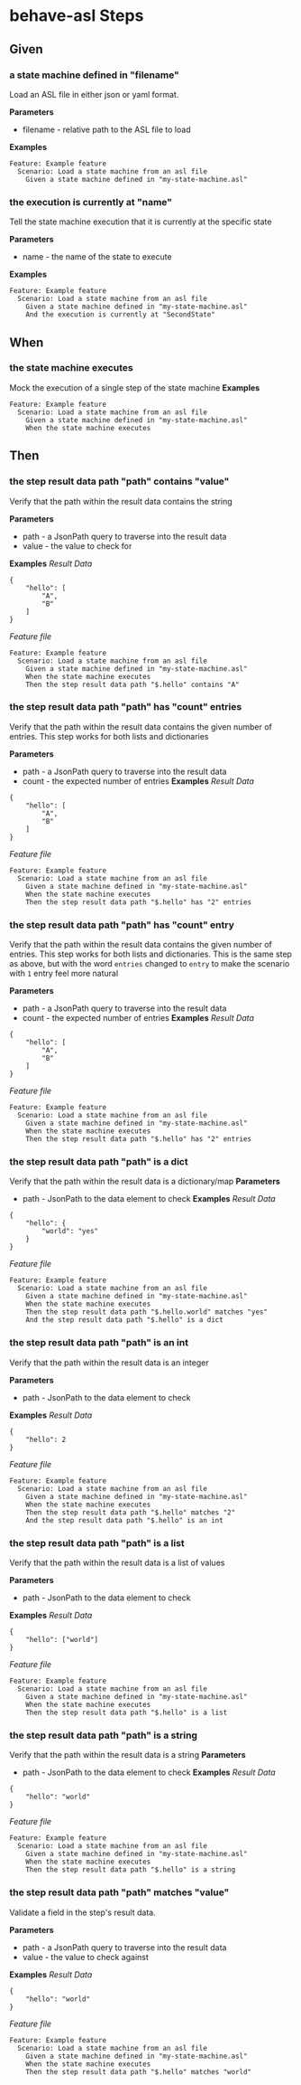 # behave-asl Steps

## Given
### a state machine defined in "filename"
Load an ASL file in either json or yaml format.

**Parameters**
* filename - relative path to the ASL file to load

**Examples**
```
Feature: Example feature
  Scenario: Load a state machine from an asl file
    Given a state machine defined in "my-state-machine.asl"
```
### the execution is currently at "name"
Tell the state machine execution that it is currently at the specific state

**Parameters**
* name - the name of the state to execute

**Examples**
```
Feature: Example feature
  Scenario: Load a state machine from an asl file
    Given a state machine defined in "my-state-machine.asl"
    And the execution is currently at "SecondState"
```
## When
### the state machine executes
Mock the execution of a single step of the state machine
**Examples**
```
Feature: Example feature
  Scenario: Load a state machine from an asl file
    Given a state machine defined in "my-state-machine.asl"
    When the state machine executes
```
## Then
### the step result data path "path" contains "value"
Verify that the path within the result data contains the string

**Parameters**
* path - a JsonPath query to traverse into the result data
* value - the value to check for

**Examples**
*Result Data*
```
{
    "hello": [
        "A",
        "B"
    ]
}
```
*Feature file*
```
Feature: Example feature
  Scenario: Load a state machine from an asl file
    Given a state machine defined in "my-state-machine.asl"
    When the state machine executes
    Then the step result data path "$.hello" contains "A"
```


### the step result data path "path" has "count" entries
Verify that the path within the result data contains the given number of entries.  This step works for both lists and dictionaries

**Parameters**
* path - a JsonPath query to traverse into the result data
* count - the expected number of entries
**Examples**
*Result Data*
```
{
    "hello": [
        "A",
        "B"
    ]
}
```
*Feature file*
```
Feature: Example feature
  Scenario: Load a state machine from an asl file
    Given a state machine defined in "my-state-machine.asl"
    When the state machine executes
    Then the step result data path "$.hello" has "2" entries
```

### the step result data path "path" has "count" entry
Verify that the path within the result data contains the given number of entries.  This step works for both lists and dictionaries.  This is the same step as above, but with the word `entries` changed to `entry` to make the scenario with `1` entry feel more natural

**Parameters**
* path - a JsonPath query to traverse into the result data
* count - the expected number of entries
**Examples**
*Result Data*
```
{
    "hello": [
        "A",
        "B"
    ]
}
```
*Feature file*
```
Feature: Example feature
  Scenario: Load a state machine from an asl file
    Given a state machine defined in "my-state-machine.asl"
    When the state machine executes
    Then the step result data path "$.hello" has "2" entries
```

### the step result data path "path" is a dict
Verify that the path within the result data is a dictionary/map
**Parameters**
* path - JsonPath to the data element to check
**Examples**
*Result Data*
```
{
    "hello": {
        "world": "yes"
    }
}
```
*Feature file*
```
Feature: Example feature
  Scenario: Load a state machine from an asl file
    Given a state machine defined in "my-state-machine.asl"
    When the state machine executes
    Then the step result data path "$.hello.world" matches "yes"
    And the step result data path "$.hello" is a dict
```
### the step result data path "path" is an int
Verify that the path within the result data is an integer

**Parameters**
* path - JsonPath to the data element to check

**Examples**
*Result Data*
```
{
    "hello": 2
}
```
*Feature file*
```
Feature: Example feature
  Scenario: Load a state machine from an asl file
    Given a state machine defined in "my-state-machine.asl"
    When the state machine executes
    Then the step result data path "$.hello" matches "2"
    And the step result data path "$.hello" is an int
```

### the step result data path "path" is a list
Verify that the path within the result data is a list of values

**Parameters**
* path - JsonPath to the data element to check

**Examples**
*Result Data*
```
{
    "hello": ["world"]
}
```
*Feature file*
```
Feature: Example feature
  Scenario: Load a state machine from an asl file
    Given a state machine defined in "my-state-machine.asl"
    When the state machine executes
    Then the step result data path "$.hello" is a list
```

### the step result data path "path" is a string
Verify that the path within the result data is a string
**Parameters**
* path - JsonPath to the data element to check
**Examples**
*Result Data*
```
{
    "hello": "world"
}
```
*Feature file*
```
Feature: Example feature
  Scenario: Load a state machine from an asl file
    Given a state machine defined in "my-state-machine.asl"
    When the state machine executes
    Then the step result data path "$.hello" is a string
```

### the step result data path "path" matches "value"
Validate a field in the step's result data.

**Parameters**
* path - a JsonPath query to traverse into the result data
* value - the value to check against

**Examples**
*Result Data*
```
{
    "hello": "world"
}
```
*Feature file*
```
Feature: Example feature
  Scenario: Load a state machine from an asl file
    Given a state machine defined in "my-state-machine.asl"
    When the state machine executes
    Then the step result data path "$.hello" matches "world"
```
